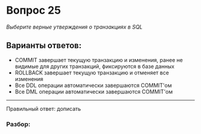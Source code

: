 # Вопрос 25
_Выберите верные утверждения о транзакциях в SQL_

## Варианты ответов:

- COMMIT завершает текущую транзакцию и изменения, ранее не видимые для других транзакций, фиксируются в базе данных
- ROLLBACK завершает текущую транзакцию и отменяет все изменения
- Все DDL операции автоматически завершаются COMMIT'ом
- Все DML операции автоматически завершаются COMMIT'ом

___

Правильный ответ: дописать

### Разбор: